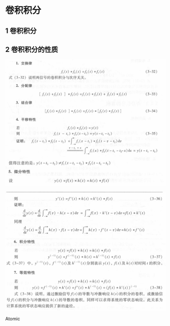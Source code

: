 # 卷积积分

## 1 卷积积分


## 2 卷积积分的性质

![alt text](image-31.png)
![alt text](image-32.png)

![alt text](image-33.png)

Atomic